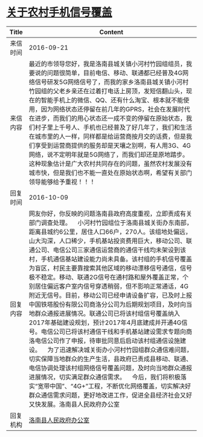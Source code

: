 # <a href="http://www.shangluo.gov.cn/zmhd/ldxxxx.jsp?urltype=leadermail.LeaderMailContentUrl&wbtreeid=1112&leadermailid=3835">关于农村手机信号覆盖</a>
|Title|Content|
|:---:|---|
|来信时间|2016-09-21|
|来信内容|最近的市领导您好，我是洛南县城关镇小河村竹园组组员，我要说的问题很简单，目前电信、移动、联通都已经普及4G网络信号研发5G网络信号了，而我的家乡洛南县城关镇小河村竹园组的父老乡亲还在过着打电话上房顶，发短信翻山头，现在的智能手机上的微信、QQ、还有什么淘宝、根本就不能使用，因为网络状态还停留在前几年的GPRS，社会在发展时代在进步，而我们的用心状态还一成不变的停留在原始状态，我们村子里上千号人、手机也已经普及了好几年了，我们和生活在城市里的人一样，同样都是给运营商按月交的话费，但是我们享受到运营商提供的服务却是天壤之别啊，有人用3G、4G网络，说不定明年就是5G网络了，而我们却还是原地踏步。这种现象估计是广大农村共同存在的问题，虽然农村发展没有城市快，但是我们也不能一直处在原始状态啊，希望有关部门领导能够给予重视！！！|
|回复时间|2016-10-09|
|回复内容|网友你好，你反映的问题洛南县政府高度重视，立即责成有关部门调查处理。    小河村竹园组位于洛南县城关街办东南部，距离县城约6公里，居住人口66户，270人。该组地处偏远，山大沟深，人口稀少，手机基站投资费用巨大，移动公司、联通公司、电信公司三家通信运营商的通信干线均未架设到该村，手机通信基站建设能力尚未具备。该村组的手机信号覆盖为盲区，村民主要靠搜索其他区域的移动漂移信号通信，信号极不稳定。移动、联通2G信号在通村路和屋外覆盖正常，个别居住偏远客户室内信号穿透稍弱，但不影响正常通话，4G附近无信号。目前，移动公司已经申请设备扩容，已及时上报中国铁塔股份有限公司商洛分公司为后期规划项目，及时向当地群众通报进展情况。联通公司已将该村组信号覆盖纳入2017年基础建设规划，预计2017年4月底建成并开通4G信号。电信公司已将该村通信干线和手机基站建设需求专题向商洛电信公司作了申报，待审批同意后启动该村组通信设施建设。    为了迅速解决城关街办小河村竹园组群众通信难问题，切实保障当地群众的生产生活，县政府已责成县移动、联通、电信协调处理该村组网络信号覆盖问题，及时向当地群众通报进展情况，切实满足群众通信需求。    今后，我们将积极落实“宽带中国”、“4G+”工程，不断优化网络覆盖，切实解决好群众通信需求问题，更好地改进工作，促进全县经济社会又好又快发展。洛南县人民政府办公室|
|回复机构|<a href="../../categories/agencies/洛南县人民政府办公室.md">洛南县人民政府办公室</a>|
